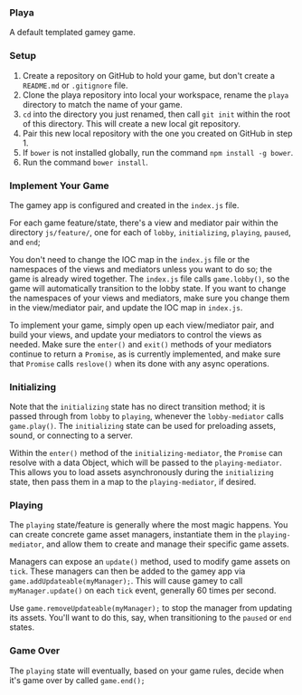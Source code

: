 ### Playa

A default templated gamey game.

### Setup

1. Create a repository on GitHub to hold your game, but don't create a `README.md` or `.gitignore` file.
2. Clone the playa repository into local your workspace, rename the `playa` directory to match the name of your game.
3. `cd` into the directory you just renamed, then call `git init` within the root of this directory. This will create a new local git repository.
4. Pair this new local repository with the one you created on GitHub in step 1.
5. If `bower` is not installed globally, run the command `npm install -g bower`.
6. Run the command `bower install`.

### Implement Your Game

The gamey app is configured and created in the `index.js` file.

For each game feature/state, there's a view and mediator pair within the directory `js/feature/`, one for each of `lobby`, `initializing`, `playing`, `paused`, and `end`;

You don't need to change the IOC map in the `index.js` file or the namespaces of the views and mediators unless you want to do so; the game is already wired together. The `index.js` file calls `game.lobby()`, so the game will automatically transition to the lobby state. If you want to change the namespaces of your views and mediators, make sure you change them in the view/mediator pair, and update the IOC map in `index.js`.

To implement your game, simply open up each view/mediator pair, and build your views, and update your mediators to control the views as needed. Make sure the `enter()` and `exit()` methods of your mediators continue to return a `Promise`, as is currently implemented, and make sure that `Promise` calls `reslove()` when its done with any async operations.

### Initializing

Note that the `initializing` state has no direct transition method; it is passed through from `lobby` to `playing`, whenever the `lobby-mediator` calls `game.play()`. The `initializing` state can be used for preloading assets, sound, or connecting to a server.

Within the `enter()` method of the `initializing-mediator`, the `Promise` can resolve with a data Object, which will be passed to the `playing-mediator`. This allows you to load assets asynchronously during the `initializing` state, then pass them in a map to the `playing-mediator`, if desired.

### Playing

The `playing` state/feature is generally where the most magic happens. You can create concrete game asset managers, instantiate them in the `playing-mediator`, and allow them to create and manage their specific game assets.

Managers can expose an `update()` method, used to modify game assets on `tick`. These managers can then be added to the gamey app via `game.addUpdateable(myManager);`. This will cause gamey to call `myManager.update()` on each `tick` event, generally 60 times per second.

Use `game.removeUpdateable(myManager);` to stop the manager from updating its assets. You'll want to do this, say, when transitioning to the `paused` or `end` states.

### Game Over

The `playing` state will eventually, based on your game rules, decide when it's game over by called `game.end();`
